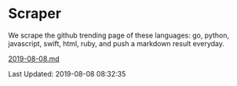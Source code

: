 # Scraper

We scrape the github trending page of these languages: go, python, javascript, swift, html, ruby, and push a markdown result everyday.

[2019-08-08.md](https://github.com/henson/Scraper/blob/master/2019-08-08.md)

Last Updated: 2019-08-08 08:32:35